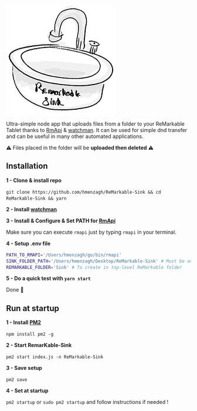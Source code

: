 ![logo](./assets/logo.png)

Ultra-simple node app that uploads files from a folder to your ReMarkable Tablet thanks to [RmApi](https://github.com/juruen/rmapi) & [watchman](https://facebook.github.io/watchman/docs/install.html).
It can be used for simple dnd transfer and can be useful in many other automated applications.

⚠️ Files placed in the folder will be **uploaded then deleted** ⚠️

## Installation

**1 - Clone & install repo**

`git clone https://github.com/hmenzagh/ReMarkable-Sink && cd ReMarkable-Sink && yarn`

**2 - Install [watchman](https://facebook.github.io/watchman/docs/install.html)**

**3 - Install & Configure & Set PATH for [RmApi](https://github.com/juruen/rmapi)**

Make sure you can execute `rmapi` just by typing `rmapi` in your terminal.

**4 - Setup .env file**

```bash
PATH_TO_RMAPI='/Users/hmenzagh/go/bin/rmapi'
SINK_FOLDER_PATH='/Users/hmenzagh/Desktop/ReMarkable-Sink' # Must be an absolute path
REMARKABLE_FOLDER='Sink' # To create in top-level ReMarkable folder
```

**5 - Do a quick test with `yarn start`**

Done 🎉

## Run at startup

**1 - Install [PM2](https://github.com/Unitech/pm2)**

`npm install pm2 -g`

**2 - Start RemarKable-Sink**

`pm2 start index.js -n ReMarkable-Sink`

**3 - Save setup**

`pm2 save`

**4 - Set at startup**

`pm2 startup` or `sudo pm2 startup` and follow instructions if needed !
